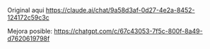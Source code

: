 Original aqui
https://claude.ai/chat/9a58d3af-0d27-4e2a-8452-124172c59c3c

Mejora posible:
https://chatgpt.com/c/67c43053-7f5c-800f-8a49-d7620619798f
